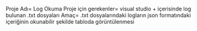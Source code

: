 Proje Adı= Log Okuma
Proje için gerekenler= visual studio + içerisinde log bulunan .txt dosyaları
Amaç= .txt dosyalarındaki logların json formatındaki içeriğinin okunabilir şekilde tabloda görüntülenmesi
